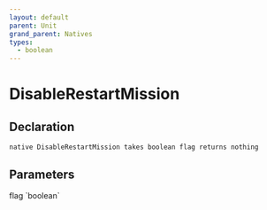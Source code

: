 ```yaml
---
layout: default
parent: Unit
grand_parent: Natives
types:
  - boolean
---
```


# DisableRestartMission

## Declaration

```
native DisableRestartMission takes boolean flag returns nothing
```

## Parameters
<dl>
  <dt>flag `boolean`</dt>
  <dd></dd>
</dl>